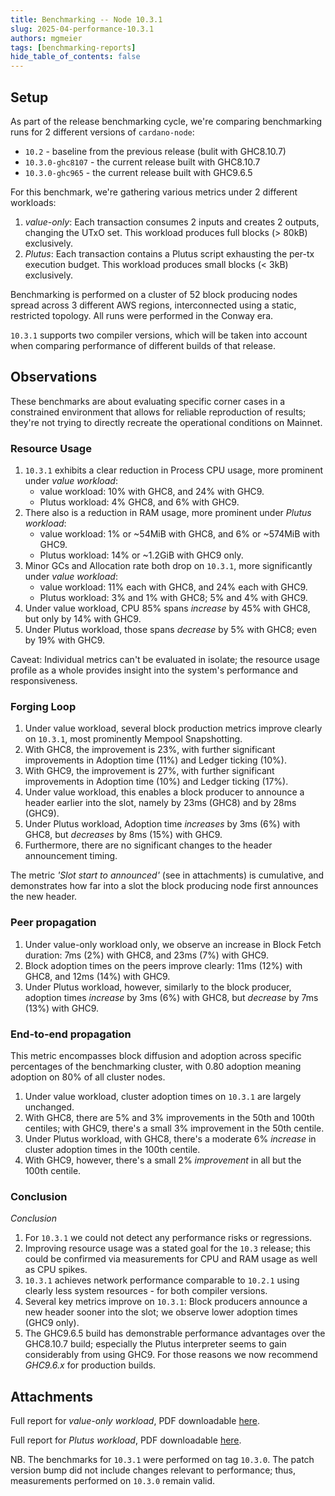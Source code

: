 ```yaml
---
title: Benchmarking -- Node 10.3.1
slug: 2025-04-performance-10.3.1
authors: mgmeier
tags: [benchmarking-reports]
hide_table_of_contents: false
---
```


## Setup

As part of the release benchmarking cycle, we're comparing benchmarking runs for 2 different versions of `cardano-node`:
* `10.2` - baseline from the previous release (bulit with GHC8.10.7)
* `10.3.0-ghc8107` - the current release built with GHC8.10.7
* `10.3.0-ghc965` - the current release built with GHC9.6.5

For this benchmark, we're gathering various metrics under 2 different workloads:
1. _value-only_: Each transaction consumes 2 inputs and creates 2 outputs, changing the UTxO set. This workload produces full blocks (> 80kB) exclusively.
2. _Plutus_: Each transaction contains a Plutus script exhausting the per-tx execution budget. This workload produces small blocks (< 3kB) exclusively.

Benchmarking is performed on a cluster of 52 block producing nodes spread across 3 different AWS regions, interconnected using a static, restricted topology. All runs
were performed in the Conway era.  

`10.3.1` supports two compiler versions, which will be taken into account when comparing performance of different builds of that release.

## Observations

These benchmarks are about evaluating specific corner cases in a constrained environment that allows for reliable reproduction of results; they're not trying to directly recreate the operational conditions on Mainnet.  

### Resource Usage

1. `10.3.1` exhibits a clear reduction in Process CPU usage, more prominent under _value workload_:
    * value workload: 10% with GHC8, and 24% with GHC9.
    * Plutus workload: 4% GHC8, and 6% with GHC9.
2. There also is a reduction in RAM usage, more prominent under _Plutus workload_:
    * value workload: 1% or ~54MiB with GHC8, and 6% or ~574MiB with GHC9.
    * Plutus workload: 14% or ~1.2GiB with GHC9 only.
3. Minor GCs and Allocation rate both drop on `10.3.1`, more significantly under _value workload_:
    * value workload: 11% each with GHC8, and 24% each with GHC9.
    * Plutus workload: 3% and 1% with GHC8; 5% and 4% with GHC9. 
4. Under value workload, CPU 85% spans _increase_ by 45% with GHC8, but only by 14% with GHC9.
5. Under Plutus workload, those spans _decrease_ by 5% with GHC8; even by 19% with GHC9.

Caveat: Individual metrics can't be evaluated in isolate; the resource usage profile as a whole provides insight into the system's performance and responsiveness.

### Forging Loop

1. Under value workload, several block production metrics improve clearly on `10.3.1`, most prominently Mempool Snapshotting.
2. With GHC8, the improvement is 23%, with further significant improvements in Adoption time (11%) and Ledger ticking (10%).
3. With GHC9, the improvement is 27%, with further significant improvements in Adoption time (10%) and Ledger ticking (17%).
4. Under value workload, this enables a block producer to announce a header earlier into the slot, namely by 23ms (GHC8) and by 28ms (GHC9).
5. Under Plutus workload, Adoption time _increases_ by 3ms (6%) with GHC8, but _decreases_ by 8ms (15%) with GHC9.
6. Furthermore, there are no significant changes to the header announcement timing.

The metric _'Slot start to announced'_ (see in attachments) is cumulative, and demonstrates how far into a slot the block producing node first announces the new header.

### Peer propagation

1. Under value-only workload only, we observe an increase in Block Fetch duration: 7ms (2%) with GHC8, and 23ms (7%) with GHC9.
2. Block adoption times on the peers improve clearly: 11ms (12%) with GHC8, and 12ms (14%) with GHC9.
3. Under Plutus workload, however, similarly to the block producer, adoption times _increase_ by 3ms (6%) with GHC8, but _decrease_ by 7ms (13%) with GHC9.

### End-to-end propagation

This metric encompasses block diffusion and adoption across specific percentages of the benchmarking cluster, with 0.80 adoption meaning adoption on 80% of all cluster nodes.  

1. Under value workload, cluster adoption times on `10.3.1` are largely unchanged.
2. With GHC8, there are 5% and 3% improvements in the 50th and 100th centiles; with GHC9, there's a small 3% improvement in the 50th centile.
3. Under Plutus workload, with GHC8, there's a moderate 6% _increase_ in cluster adoption times in the 100th centile.
4. With GHC9, however, there's a small 2% _improvement_ in all but the 100th centile.

### Conclusion

_Conclusion_

1. For `10.3.1` we could not detect any performance risks or regressions.
2. Improving resource usage was a stated goal for the `10.3` release; this could be confirmed via measurements for CPU and RAM usage as well as CPU spikes.
3. `10.3.1` achieves network performance comparable to `10.2.1` using clearly less system resources - for both compiler versions.
4. Several key metrics improve on `10.3.1`: Block producers announce a new header sooner into the slot; we observe lower adoption times (GHC9 only).
5. The GHC9.6.5 build has demonstrable performance advantages over the GHC8.10.7 build; especially the Plutus interpreter seems to gain considerably from using GHC9. For those reasons we now recommend *GHC9.6.x* for production builds.


## Attachments

Full report for _value-only workload_, PDF downloadable [here](../static/pdf/benchmarking/release-10.3.1.value-only.pdf).

Full report for _Plutus workload_, PDF downloadable [here](../static/pdf/benchmarking/release-10.3.1.plutus.pdf).  

NB. The benchmarks for `10.3.1` were performed on tag `10.3.0`. The patch version bump did not include changes relevant to performance; thus, measurements performed on `10.3.0` remain valid.


